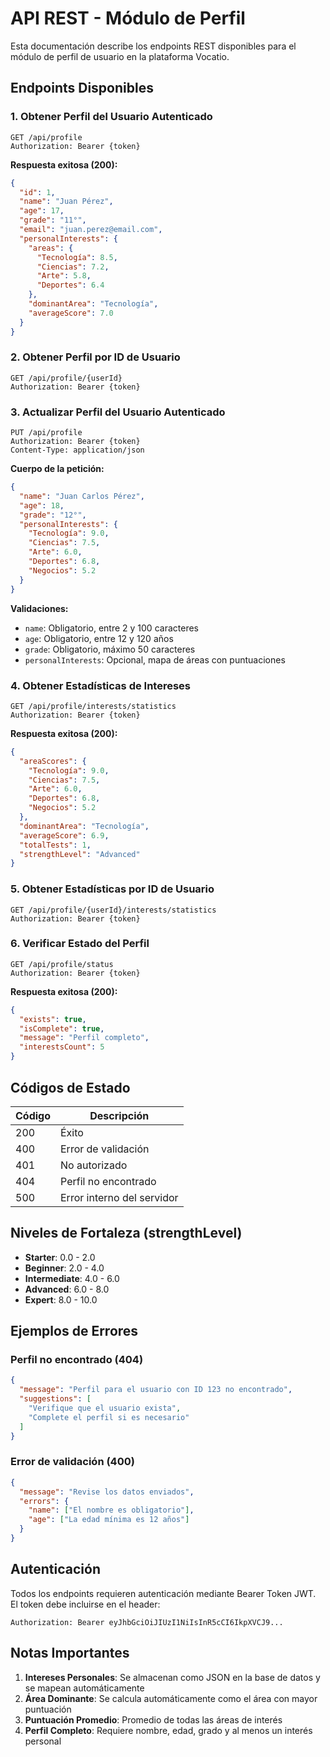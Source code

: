 # API REST - Módulo de Perfil

Esta documentación describe los endpoints REST disponibles para el módulo de perfil de usuario en la plataforma Vocatio.

## Endpoints Disponibles

### 1. Obtener Perfil del Usuario Autenticado
```http
GET /api/profile
Authorization: Bearer {token}
```

**Respuesta exitosa (200):**
```json
{
  "id": 1,
  "name": "Juan Pérez",
  "age": 17,
  "grade": "11°",
  "email": "juan.perez@email.com",
  "personalInterests": {
    "areas": {
      "Tecnología": 8.5,
      "Ciencias": 7.2,
      "Arte": 5.8,
      "Deportes": 6.4
    },
    "dominantArea": "Tecnología",
    "averageScore": 7.0
  }
}
```

### 2. Obtener Perfil por ID de Usuario
```http
GET /api/profile/{userId}
Authorization: Bearer {token}
```

### 3. Actualizar Perfil del Usuario Autenticado
```http
PUT /api/profile
Authorization: Bearer {token}
Content-Type: application/json
```

**Cuerpo de la petición:**
```json
{
  "name": "Juan Carlos Pérez",
  "age": 18,
  "grade": "12°",
  "personalInterests": {
    "Tecnología": 9.0,
    "Ciencias": 7.5,
    "Arte": 6.0,
    "Deportes": 6.8,
    "Negocios": 5.2
  }
}
```

**Validaciones:**
- `name`: Obligatorio, entre 2 y 100 caracteres
- `age`: Obligatorio, entre 12 y 120 años
- `grade`: Obligatorio, máximo 50 caracteres
- `personalInterests`: Opcional, mapa de áreas con puntuaciones

### 4. Obtener Estadísticas de Intereses
```http
GET /api/profile/interests/statistics
Authorization: Bearer {token}
```

**Respuesta exitosa (200):**
```json
{
  "areaScores": {
    "Tecnología": 9.0,
    "Ciencias": 7.5,
    "Arte": 6.0,
    "Deportes": 6.8,
    "Negocios": 5.2
  },
  "dominantArea": "Tecnología",
  "averageScore": 6.9,
  "totalTests": 1,
  "strengthLevel": "Advanced"
}
```

### 5. Obtener Estadísticas por ID de Usuario
```http
GET /api/profile/{userId}/interests/statistics
Authorization: Bearer {token}
```

### 6. Verificar Estado del Perfil
```http
GET /api/profile/status
Authorization: Bearer {token}
```

**Respuesta exitosa (200):**
```json
{
  "exists": true,
  "isComplete": true,
  "message": "Perfil completo",
  "interestsCount": 5
}
```

## Códigos de Estado

| Código | Descripción |
|--------|-------------|
| 200 | Éxito |
| 400 | Error de validación |
| 401 | No autorizado |
| 404 | Perfil no encontrado |
| 500 | Error interno del servidor |

## Niveles de Fortaleza (strengthLevel)

- **Starter**: 0.0 - 2.0
- **Beginner**: 2.0 - 4.0  
- **Intermediate**: 4.0 - 6.0
- **Advanced**: 6.0 - 8.0
- **Expert**: 8.0 - 10.0

## Ejemplos de Errores

### Perfil no encontrado (404)
```json
{
  "message": "Perfil para el usuario con ID 123 no encontrado",
  "suggestions": [
    "Verifique que el usuario exista",
    "Complete el perfil si es necesario"
  ]
}
```

### Error de validación (400)
```json
{
  "message": "Revise los datos enviados",
  "errors": {
    "name": ["El nombre es obligatorio"],
    "age": ["La edad mínima es 12 años"]
  }
}
```

## Autenticación

Todos los endpoints requieren autenticación mediante Bearer Token JWT. El token debe incluirse en el header:

```http
Authorization: Bearer eyJhbGciOiJIUzI1NiIsInR5cCI6IkpXVCJ9...
```

## Notas Importantes

1. **Intereses Personales**: Se almacenan como JSON en la base de datos y se mapean automáticamente
2. **Área Dominante**: Se calcula automáticamente como el área con mayor puntuación
3. **Puntuación Promedio**: Promedio de todas las áreas de interés
4. **Perfil Completo**: Requiere nombre, edad, grado y al menos un interés personal